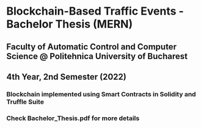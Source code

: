 # Blockchain-Based Traffic Events - Bachelor Thesis (MERN)
## Faculty of Automatic Control and Computer Science @ Politehnica University of Bucharest
## 4th Year, 2nd Semester (2022)
### Blockchain implemented using Smart Contracts in Solidity and Truffle Suite
### Check Bachelor_Thesis.pdf for more details
